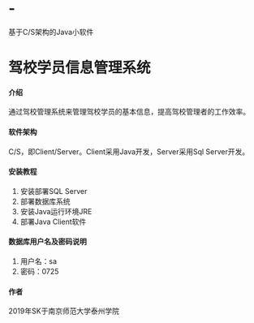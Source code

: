 # -
基于C/S架构的Java小软件
# 驾校学员信息管理系统

#### 介绍
通过驾校管理系统来管理驾校学员的基本信息，提高驾校管理者的工作效率。

#### 软件架构
C/S，即Client/Server。Client采用Java开发，Server采用Sql Server开发。


#### 安装教程

1.  安装部署SQL Server
2.  部署数据库系统
3.  安装Java运行环境JRE
3.  部署Java Client软件

#### 数据库用户名及密码说明

1.  用户名：sa
2.  密码：0725

#### 作者
2019年SK于南京师范大学泰州学院
